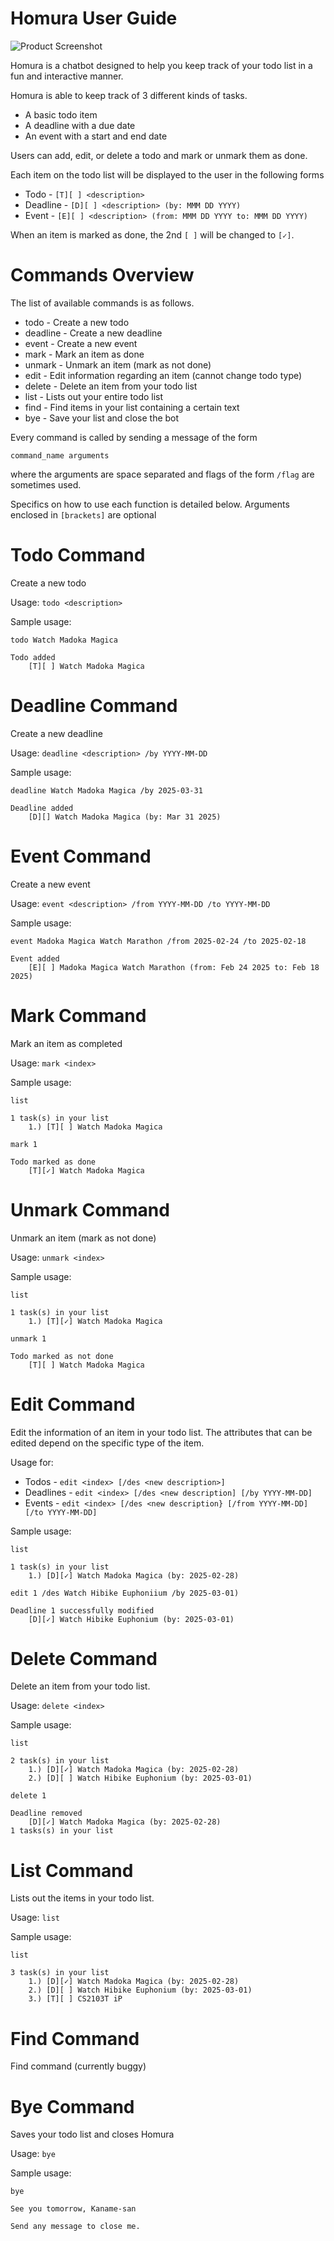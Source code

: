 # Homura User Guide

[//]: # (https://stackoverflow.com/questions/41604263/
how-do-i-display-local-image-in-markdown)
![Product Screenshot](./Ui.png)

Homura is a chatbot designed to help you keep track of your todo list in a fun 
and interactive manner.

Homura is able to keep track of 3 different kinds of tasks.
- A basic todo item
- A deadline with a due date
- An event with a start and end date

Users can add, edit, or delete a todo and mark or unmark them as 
done.

Each item on the todo list will be displayed to the user in the following 
forms
- Todo - `[T][ ] <description>`
- Deadline - `[D][ ] <description> (by: MMM DD YYYY)`
- Event - `[E][ ] <description> (from: MMM DD YYYY to: MMM DD YYYY)`

When an item is marked as done, the 2nd `[ ]` will be changed to `[✓]`.



# Commands Overview

The list of available commands is as follows.
- todo - Create a new todo
- deadline - Create a new deadline
- event - Create a new event
- mark - Mark an item as done
- unmark - Unmark an item (mark as not done)
- edit - Edit information regarding an item (cannot change todo type)
- delete - Delete an item from your todo list
- list - Lists out your entire todo list
- find - Find items in your list containing a certain text
- bye - Save your list and close the bot

Every command is called by sending a message of the form
```
command_name arguments
```
where the arguments are space separated and flags of the form `/flag` are 
sometimes used. 

Specifics on how to use each function is detailed below. Arguments enclosed 
in `[brackets]` are optional

# Todo Command

Create a new todo

Usage: `todo <description>`

Sample usage:
```
todo Watch Madoka Magica

Todo added
    [T][ ] Watch Madoka Magica
```

# Deadline Command

Create a new deadline

Usage: `deadline <description> /by YYYY-MM-DD`

Sample usage:
```
deadline Watch Madoka Magica /by 2025-03-31

Deadline added
    [D][] Watch Madoka Magica (by: Mar 31 2025)
```

# Event Command

Create a new event

Usage: `event <description> /from YYYY-MM-DD /to YYYY-MM-DD`

Sample usage:
```
event Madoka Magica Watch Marathon /from 2025-02-24 /to 2025-02-18

Event added
    [E][ ] Madoka Magica Watch Marathon (from: Feb 24 2025 to: Feb 18 2025)
```

# Mark Command

Mark an item as completed

Usage: `mark <index>`

Sample usage:
```
list

1 task(s) in your list
    1.) [T][ ] Watch Madoka Magica

mark 1

Todo marked as done
    [T][✓] Watch Madoka Magica
```

# Unmark Command

Unmark an item (mark as not done)

Usage: `unmark <index>`

Sample usage:
```
list

1 task(s) in your list
    1.) [T][✓] Watch Madoka Magica

unmark 1

Todo marked as not done
    [T][ ] Watch Madoka Magica
```

# Edit Command

Edit the information of an item in your todo list. The attributes that can be 
edited depend on the specific type of the item.

Usage for:
- Todos - `edit <index> [/des <new description>]`
- Deadlines - `edit <index> [/des <new description] [/by YYYY-MM-DD]`
- Events - `edit <index> [/des <new description} [/from YYYY-MM-DD] 
  [/to YYYY-MM-DD]`

Sample usage:
```
list

1 task(s) in your list
    1.) [D][✓] Watch Madoka Magica (by: 2025-02-28)

edit 1 /des Watch Hibike Euphoniium /by 2025-03-01)

Deadline 1 successfully modified
    [D][✓] Watch Hibike Euphonium (by: 2025-03-01)
```

# Delete Command

Delete an item from your todo list.

Usage: `delete <index>`

Sample usage:
```
list

2 task(s) in your list
    1.) [D][✓] Watch Madoka Magica (by: 2025-02-28)
    2.) [D][ ] Watch Hibike Euphonium (by: 2025-03-01)

delete 1

Deadline removed
    [D][✓] Watch Madoka Magica (by: 2025-02-28)
1 tasks(s) in your list
```

# List Command

Lists out the items in your todo list.

Usage: `list`

Sample usage:
```
list

3 task(s) in your list
    1.) [D][✓] Watch Madoka Magica (by: 2025-02-28)
    2.) [D][ ] Watch Hibike Euphonium (by: 2025-03-01)
    3.) [T][ ] CS2103T iP
```

# Find Command

Find command (currently buggy)

# Bye Command

Saves your todo list and closes Homura

Usage: `bye`

Sample usage:
```
bye

See you tomorrow, Kaname-san

Send any message to close me.
```

[//]: # (# Duke User Guide)

[//]: # (// Update the title above to match the actual product name)

[//]: # (// Product screenshot goes here)

[//]: # (// Product intro goes here)

[//]: # (## Adding deadlines)

[//]: # (// Describe the action and its outcome.)

[//]: # (// Give examples of usage)

[//]: # (Example: `keyword &#40;optional arguments&#41;`)

[//]: # (// A description of the expected outcome goes here)

[//]: # (```)
[//]: # (expected output)
[//]: # (```)

[//]: # (## Feature ABC)

[//]: # (// Feature details)


[//]: # (## Feature XYZ)

[//]: # (// Feature details)
